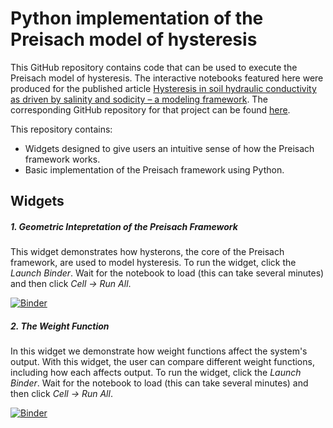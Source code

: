 # Python implementation of the Preisach model of hysteresis

This GitHub repository contains code that can be used to execute the Preisach model of hysteresis. The interactive notebooks featured here were produced for the published article [Hysteresis in soil hydraulic conductivity as driven by salinity and sodicity – a modeling framework](https://hess.copernicus.org/articles/25/1993/2021/). 
The corresponding GitHub repository for that project can be found [here](https://github.com/isaackramer/soil-hysteresis).

This repository contains:

  * Widgets designed to give users an intuitive sense of how the Preisach framework works.
  * Basic implementation of the Preisach framework using Python.

## Widgets

##### 1. Geometric Intepretation of the Preisach Framework

This widget demonstrates how hysterons, the core of the Preisach framework, are used to model hysteresis. To run the widget, click the <em>Launch Binder</em>. Wait for the notebook to load (this can take several minutes) and then click <em>Cell → Run All</em>.

[![Binder](https://mybinder.org/badge_logo.svg)](https://mybinder.org/v2/gh/yairmau/hysteresis-python/master?filepath=Hysteron%20Widget%20Vertical%20Version.ipynb)


##### 2. The Weight Function

In this widget we demonstrate how weight functions affect the system's output. With this widget, the user can compare different weight functions, including how each affects output. To run the widget, click the <em>Launch Binder</em>. Wait for the notebook to load (this can take several minutes) and then click <em>Cell → Run All</em>.

[![Binder](https://mybinder.org/badge_logo.svg)](https://mybinder.org/v2/gh/yairmau/hysteresis-python/master?filepath=Weights%20Widget.ipynb)


